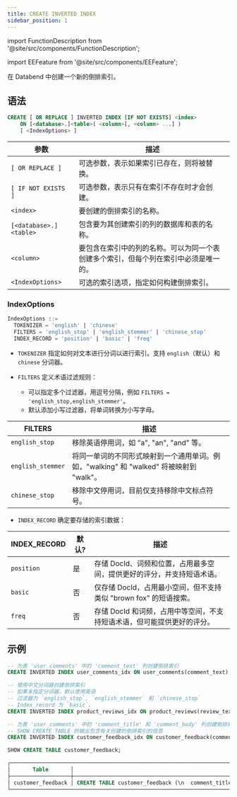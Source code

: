 ```yaml
---
title: CREATE INVERTED INDEX
sidebar_position: 1
---
```


import FunctionDescription from '@site/src/components/FunctionDescription';

<FunctionDescription description="引入或更新: v1.2.405"/>

import EEFeature from '@site/src/components/EEFeature';

<EEFeature featureName='INVERTED INDEX'/>

在 Databend 中创建一个新的倒排索引。

## 语法

```sql
CREATE [ OR REPLACE ] INVERTED INDEX [IF NOT EXISTS] <index>
    ON [<database>.]<table>( <column>[, <column> ...] )
    [ <IndexOptions> ]
```

| 参数                   | 描述                                                                                                                                               |
|------------------------|-----------------------------------------------------------------------------------------------------------------------------------------------------------|
| `[ OR REPLACE ]`       | 可选参数，表示如果索引已存在，则将被替换。                                                                      |
| `[ IF NOT EXISTS ]`    | 可选参数，表示只有在索引不存在时才会创建。                                                           |
| `<index>`              | 要创建的倒排索引的名称。                                                                                                             |
| `[<database>.]<table>` | 包含要为其创建索引的列的数据库和表的名称。                                                            |
| `<column>`             | 要包含在索引中的列的名称。可以为同一个表创建多个索引，但每个列在索引中必须是唯一的。 |
| `<IndexOptions>`       | 可选的索引选项，指定如何构建倒排索引。                                                                                            |

### IndexOptions

```sql
IndexOptions ::=
  TOKENIZER = 'english' | 'chinese'
  FILTERS = 'english_stop' | 'english_stemmer' | 'chinese_stop'
  INDEX_RECORD = 'position' | 'basic' | 'freq' 
```

- `TOKENIZER` 指定如何对文本进行分词以进行索引。支持 `english`（默认）和 `chinese` 分词器。

- `FILTERS` 定义术语过滤规则：

  - 可以指定多个过滤器，用逗号分隔，例如 `FILTERS = 'english_stop,english_stemmer'`。
  - 默认添加小写过滤器，将单词转换为小写字母。

| FILTERS           | 描述                                                                                                             |
|-------------------|-------------------------------------------------------------------------------------------------------------------------|
| `english_stop`    | 移除英语停用词，如 "a", "an", "and" 等。                                                                   |
| `english_stemmer` | 将同一单词的不同形式映射到一个通用单词。例如，"walking" 和 "walked" 将被映射到 "walk"。 |
| `chinese_stop`    | 移除中文停用词，目前仅支持移除中文标点符号。                               |

- `INDEX_RECORD` 确定要存储的索引数据：

| INDEX_RECORD | 默认? | 描述                                                                                                             |
|--------------|----------|-------------------------------------------------------------------------------------------------------------------------|
| `position`   | 是      | 存储 DocId、词频和位置，占用最多空间，提供更好的评分，并支持短语术语。 |
| `basic`      | 否       | 仅存储 DocId，占用最小空间，但不支持类似 "brown fox" 的短语搜索。                    |
| `freq`       | 否       | 存储 DocId 和词频，占用中等空间，不支持短语术语，但可能提供更好的评分。    |

## 示例

```sql
-- 为表 'user_comments' 中的 'comment_text' 列创建倒排索引
CREATE INVERTED INDEX user_comments_idx ON user_comments(comment_text);

-- 使用中文分词器创建倒排索引
-- 如果未指定分词器，默认使用英语
-- 过滤器为 `english_stop`, `english_stemmer` 和 `chinese_stop`
-- Index_record 为 `basic`。
CREATE INVERTED INDEX product_reviews_idx ON product_reviews(review_text) TOKENIZER = 'chinese' FILTERS = 'english_stop,english_stemmer,chinese_stop' INDEX_RECORD='basic';

-- 为表 'user_comments' 中的 'comment_title' 和 'comment_body' 列创建倒排索引
-- SHOW CREATE TABLE 的输出包含有关创建的倒排索引的信息
CREATE INVERTED INDEX customer_feedback_idx ON customer_feedback(comment_title, comment_body);

SHOW CREATE TABLE customer_feedback;

┌─────────────────────────────────────────────────────────────────────────────────────────────────────────────────────────────────────────────────────────────────────────────────────────────────────────────┐
│       Table       │                                                                                       Create Table                                                                                      │
├───────────────────┼─────────────────────────────────────────────────────────────────────────────────────────────────────────────────────────────────────────────────────────────────────────────────────────┤
│ customer_feedback │ CREATE TABLE customer_feedback (\n  comment_title VARCHAR NULL,\n  comment_body VARCHAR NULL,\n  SYNC INVERTED INDEX customer_feedback_idx (comment_title, comment_body)\n) ENGINE=FUSE │
└─────────────────────────────────────────────────────────────────────────────────────────────────────────────────────────────────────────────────────────────────────────────────────────────────────────────┘
```